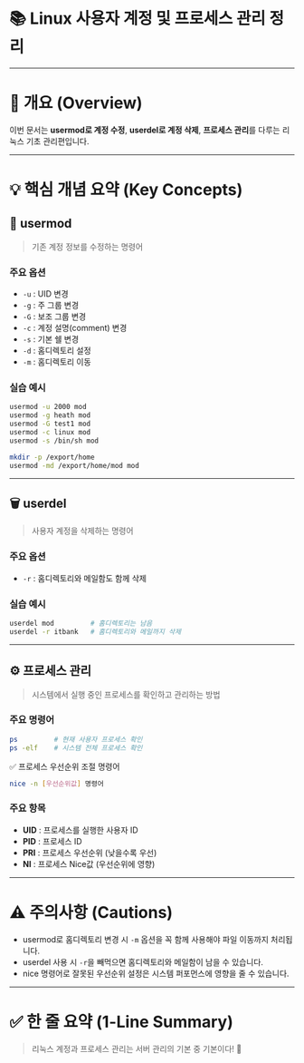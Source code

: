 # 📚 Linux 사용자 계정 및 프로세스 관리 정리

---

# 📌 개요 (Overview)

이번 문서는 **usermod로 계정 수정**, **userdel로 계정 삭제**, **프로세스 관리**를 다루는 리눅스 기초 관리편입니다.

---

# 💡 핵심 개념 요약 (Key Concepts)

## 👤 usermod

> 기존 계정 정보를 수정하는 명령어

### 주요 옵션
- `-u` : UID 변경
- `-g` : 주 그룹 변경
- `-G` : 보조 그룹 변경
- `-c` : 계정 설명(comment) 변경
- `-s` : 기본 쉘 변경
- `-d` : 홈디렉토리 설정
- `-m` : 홈디렉토리 이동

### 실습 예시
```bash
usermod -u 2000 mod
usermod -g heath mod
usermod -G test1 mod
usermod -c linux mod
usermod -s /bin/sh mod

mkdir -p /export/home
usermod -md /export/home/mod mod
```

---

## 🗑️ userdel

> 사용자 계정을 삭제하는 명령어

### 주요 옵션
- `-r` : 홈디렉토리와 메일함도 함께 삭제

### 실습 예시
```bash
userdel mod         # 홈디렉토리는 남음
userdel -r itbank   # 홈디렉토리와 메일까지 삭제
```

---

## ⚙️ 프로세스 관리

> 시스템에서 실행 중인 프로세스를 확인하고 관리하는 방법

### 주요 명령어
```bash
ps         # 현재 사용자 프로세스 확인
ps -elf    # 시스템 전체 프로세스 확인
```

✅ 프로세스 우선순위 조절 명령어
```bash
nice -n [우선순위값] 명령어
```

### 주요 항목
- **UID** : 프로세스를 실행한 사용자 ID
- **PID** : 프로세스 ID
- **PRI** : 프로세스 우선순위 (낮을수록 우선)
- **NI** : 프로세스 Nice값 (우선순위에 영향)

---

# ⚠ 주의사항 (Cautions)

- usermod로 홈디렉토리 변경 시 `-m` 옵션을 꼭 함께 사용해야 파일 이동까지 처리됩니다.
- userdel 사용 시 `-r`을 빼먹으면 홈디렉토리와 메일함이 남을 수 있습니다.
- nice 명령어로 잘못된 우선순위 설정은 시스템 퍼포먼스에 영향을 줄 수 있습니다.

---

# ✅ 한 줄 요약 (1-Line Summary)

> 리눅스 계정과 프로세스 관리는 서버 관리의 기본 중 기본이다! 🚀
